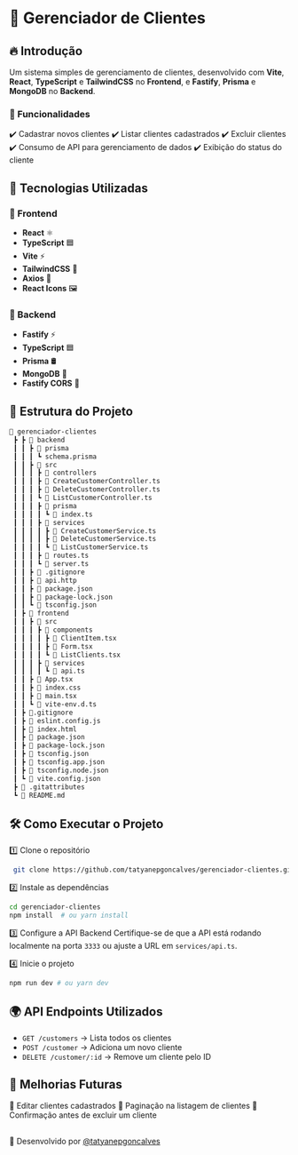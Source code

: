 # 🏢 Gerenciador de Clientes

## 🔥 Introdução
Um sistema simples de gerenciamento de clientes, desenvolvido com **Vite**, **React**, **TypeScript** e **TailwindCSS** no **Frontend**, e **Fastify**, **Prisma** e **MongoDB** no **Backend**.

### 🎯 Funcionalidades
✔️ Cadastrar novos clientes
✔️ Listar clientes cadastrados
✔️ Excluir clientes
✔️ Consumo de API para gerenciamento de dados
✔️ Exibição do status do cliente

## 🚀 Tecnologias Utilizadas


### 🔹 Frontend

- **React** ⚛️
- **TypeScript** 🟦
- **Vite** ⚡
- **TailwindCSS** 🎨
- **Axios** 🔗
- **React Icons** 🖼️

### 🔹 Backend

- **Fastify** ⚡
- **TypeScript** 🟦
- **Prisma** 🛢️
- **MongoDB** 🏦
- **Fastify CORS** 🔐 



## 📂 Estrutura do Projeto
``` bash
📂 gerenciador-clientes
 ┣ ┣ 📂 backend
 ┃ ┃ ┣ 📂 prisma
 ┃ ┃ ┃ ┗ schema.prisma
 ┃ ┃ ┣ 📂 src
 ┃ ┃ ┃ ┣ 📂 controllers
 ┃ ┃ ┃ ┣ 📜 CreateCustomerController.ts
 ┃ ┃ ┃ ┣ 📜 DeleteCustomerController.ts
 ┃ ┃ ┃ ┗ 📜 ListCustomerController.ts
 ┃ ┃ ┃ ┣ 📂 prisma
 ┃ ┃ ┃ ┃ ┗ 📜 index.ts
 ┃ ┃ ┃ ┣ 📂 services
 ┃ ┃ ┃ ┃ ┣ 📜 CreateCustomerService.ts
 ┃ ┃ ┃ ┃ ┣ 📜 DeleteCustomerService.ts
 ┃ ┃ ┃ ┃ ┗ 📜 ListCustomerService.ts
 ┃ ┃ ┃ ┣ 📜 routes.ts
 ┃ ┃ ┃ ┗ 📜 server.ts
 ┃ ┃ ┣ 📜 .gitignore
 ┃ ┃ ┣ 📜 api.http
 ┃ ┃ ┣ 📜 package.json
 ┃ ┃ ┣ 📜 package-lock.json
 ┃ ┃ ┗ 📜 tsconfig.json
 ┃ ┣ 📂 frontend
 ┃ ┃ ┣ 📂 src
 ┃ ┃ ┃ ┣ 📂 components
 ┃ ┃ ┃ ┃ ┣ 📜 ClientItem.tsx
 ┃ ┃ ┃ ┃ ┣ 📜 Form.tsx
 ┃ ┃ ┃ ┃ ┗ 📜 ListClients.tsx
 ┃ ┃ ┃ ┣ 📂 services
 ┃ ┃ ┃ ┃ ┗ 📜 api.ts
 ┃ ┃ ┣ 📜 App.tsx
 ┃ ┃ ┣ 📜 index.css
 ┃ ┃ ┣ 📜 main.tsx
 ┃ ┃ ┗ 📜 vite-env.d.ts
 ┃ ┣ 📜.gitignore
 ┃ ┣ 📜 eslint.config.js
 ┃ ┣ 📜 index.html
 ┃ ┣ 📜 package.json
 ┃ ┣ 📜 package-lock.json
 ┃ ┣ 📜 tsconfig.json
 ┃ ┣ 📜 tsconfig.app.json
 ┃ ┣ 📜 tsconfig.node.json
 ┃ ┗ 📜 vite.config.json
 ┣ 📜 .gitattributes
 ┗ 📜 README.md

```

## 🛠️ Como Executar o Projeto

1️⃣ Clone o repositório

```bash
 git clone https://github.com/tatyanepgoncalves/gerenciador-clientes.git
```

2️⃣ Instale as dependências

```bash
cd gerenciador-clientes
npm install  # ou yarn install
```

3️⃣ Configure a API Backend
Certifique-se de que a API está rodando localmente na porta `3333` ou ajuste a URL em `services/api.ts`.

4️⃣ Inicie o projeto
```bash
npm run dev # ou yarn dev
```

## 🌍 API Endpoints Utilizados
- `GET /customers` -> Lista todos os clientes
- `POST /customer` -> Adiciona um novo cliente
- `DELETE /customer/:id` -> Remove um cliente pelo ID

## 📌 Melhorias Futuras

🔹 Editar clientes cadastrados
🔹 Paginação na listagem de clientes
🔹 Confirmação antes de excluir um cliente

## 

🚀 Desenvolvido por [@tatyanepgoncalves](https://github.com/tatyanepgoncalves)